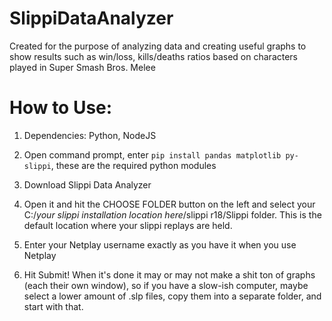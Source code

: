 # SlippiDataAnalyzer
Created for the purpose of analyzing data and creating useful graphs to show results such as win/loss, kills/deaths ratios based on characters played in Super Smash Bros. Melee

# How to Use:
1. Dependencies: Python, NodeJS

2. Open command prompt, enter `pip install pandas matplotlib py-slippi`, these are the required python modules

3. Download Slippi Data Analyzer

4. Open it and hit the CHOOSE FOLDER button on the left and select your C:/*your slippi installation location here*/slippi r18/Slippi folder. This is the default location where your slippi replays are held.

5. Enter your Netplay username exactly as you have it when you use Netplay

6. Hit Submit! When it's done it may or may not make a shit ton of graphs (each their own window), so if you have a slow-ish computer, maybe select a lower amount of .slp files, copy them into a separate folder, and start with that.
